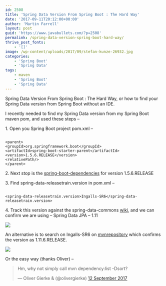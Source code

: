 ```yaml
---
id: 2508
title: 'Spring Data Version From Spring Boot : The Hard Way'
date: '2017-09-11T20:12:00+00:00'
author: 'Martin Farrell'
layout: post
guid: 'https://www.javabullets.com/?p=2508'
permalink: /spring-data-version-spring-boot-hard-way/
thrive_post_fonts:
    - '[]'
image: /wp-content/uploads/2017/09/stefan-kunze-26932.jpg
categories:
    - 'Spring Boot'
    - 'Spring Data'
tags:
    - maven
    - 'Spring Boot'
    - 'Spring Data'
---
```


Spring Data Version From Spring Boot : The Hard Way, or how to find your Spring Data version from Spring Boot without an IDE.

I recently needed to find my Spring Data version from my Spring Boot maven pom, and used these steps –

1\. Open you Spring Boot project pom.xml –

```

<parent>
<groupId>org.springframework.boot</groupId>
<artifactId>spring-boot-starter-parent</artifactId>
<version>1.5.6.RELEASE</version>
<relativePath/>
</parent>
```

2\. Next stop is the [spring-boot-dependencies](https://github.com/spring-projects/spring-boot/blob/v1.5.6.RELEASE/spring-boot-dependencies/pom.xml) for version 1.5.6.RELEASE

3\. Find spring-data-releasetrain.version in pom.xml –

```

<spring-data-releasetrain.version>Ingalls-SR6</spring-data-releasetrain.version>
```

4\. Track this version against the spring-data-commons [wiki]("https://github.com/spring-projects/spring-data-commons/wiki/Release-Train-Ingalls), and we can confirm we are using – Spring Data JPA – 1.11

![](https://i0.wp.com/www.javabullets.com/wp-content/uploads/2017/09/2017-09-11-21_04_09-Release-Train-Ingalls-·-spring-projects_spring-data-commons-Wiki-·-GitHub.png?resize=300%2C179&ssl=1)

An alternative is to search on Ingalls-SR6 on [mvnrepository](https://mvnrepository.com/artifact/org.springframework.data/spring-data-releasetrain/Ingalls-SR6) which confirms the version as 1.11.6.RELEASE.

![](https://i0.wp.com/www.javabullets.com/wp-content/uploads/2017/09/2017-09-11-21_01_45-Maven-Repository_-org.springframework.data-»-spring-data-releasetrain-»-Ingalls-.png?resize=300%2C179&ssl=1)

Or the easy way (thanks Oliver) –

> Hm, why not simply call mvn dependency:list -Dsort?
> 
> — Oliver Gierke &amp;‍ (@olivergierke) [12 September 2017](https://twitter.com/olivergierke/status/907495693048336385)

<script async="" charset="utf-8" src="//platform.twitter.com/widgets.js"></script>